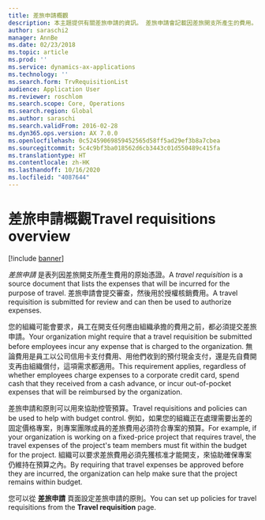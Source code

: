 ```yaml
---
title: 差旅申請概觀
description: 本主題提供有關差旅申請的資訊。 差旅申請會記載因差旅開支所產生的費用。
author: saraschi2
manager: AnnBe
ms.date: 02/23/2018
ms.topic: article
ms.prod: ''
ms.service: dynamics-ax-applications
ms.technology: ''
ms.search.form: TrvRequisitionList
audience: Application User
ms.reviewer: roschlom
ms.search.scope: Core, Operations
ms.search.region: Global
ms.author: saraschi
ms.search.validFrom: 2016-02-28
ms.dyn365.ops.version: AX 7.0.0
ms.openlocfilehash: 0c52459069859452565d58ff5ad29ef3b8a7cbea
ms.sourcegitcommit: 5c4c9bf3ba018562d6cb3443c01d550489c415fa
ms.translationtype: HT
ms.contentlocale: zh-HK
ms.lasthandoff: 10/16/2020
ms.locfileid: "4087644"
---
```

# <a name="travel-requisitions-overview"></a><span data-ttu-id="17aa3-104">差旅申請概觀</span><span class="sxs-lookup"><span data-stu-id="17aa3-104">Travel requisitions overview</span></span>

[!include [banner](../includes/banner.md)]

<span data-ttu-id="17aa3-105">*差旅申請* 是表列因差旅開支所產生費用的原始憑證。</span><span class="sxs-lookup"><span data-stu-id="17aa3-105">A *travel requisition* is a source document that lists the expenses that will be incurred for the purpose of travel.</span></span> <span data-ttu-id="17aa3-106">差旅申請會提交審查，然後用於授權核銷費用。</span><span class="sxs-lookup"><span data-stu-id="17aa3-106">A travel requisition is submitted for review and can then be used to authorize expenses.</span></span>

<span data-ttu-id="17aa3-107">您的組織可能會要求，員工在開支任何應由組織承擔的費用之前，都必須提交差旅申請。</span><span class="sxs-lookup"><span data-stu-id="17aa3-107">Your organization might require that a travel requisition be submitted before employees incur any expense that is charged to the organization.</span></span> <span data-ttu-id="17aa3-108">無論費用是員工以公司信用卡支付費用、用他們收到的預付現金支付，還是先自費開支再由組織償付，這項需求都適用。</span><span class="sxs-lookup"><span data-stu-id="17aa3-108">This requirement applies, regardless of whether employees charge expenses to a corporate credit card, spend cash that they received from a cash advance, or incur out-of-pocket expenses that will be reimbursed by the organization.</span></span>

<span data-ttu-id="17aa3-109">差旅申請和原則可以用來協助控管預算。</span><span class="sxs-lookup"><span data-stu-id="17aa3-109">Travel requisitions and policies can be used to help with budget control.</span></span> <span data-ttu-id="17aa3-110">例如，如果您的組織正在處理需要出差的固定價格專案，則專案團隊成員的差旅費用必須符合專案的預算。</span><span class="sxs-lookup"><span data-stu-id="17aa3-110">For example, if your organization is working on a fixed-price project that requires travel, the travel expenses of the project's team members must fit within the budget for the project.</span></span> <span data-ttu-id="17aa3-111">組織可以要求差旅費用必須先獲核准才能開支，來協助確保專案仍維持在預算之內。</span><span class="sxs-lookup"><span data-stu-id="17aa3-111">By requiring that travel expenses be approved before they are incurred, the organization can help make sure that the project remains within budget.</span></span>

<span data-ttu-id="17aa3-112">您可以從 **差旅申請** 頁面設定差旅申請的原則。</span><span class="sxs-lookup"><span data-stu-id="17aa3-112">You can set up policies for travel requisitions from the **Travel requisition** page.</span></span>
